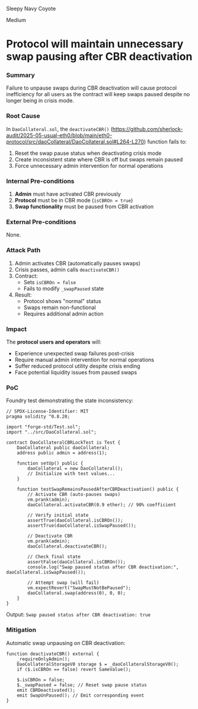 Sleepy Navy Coyote

Medium

# Protocol will maintain unnecessary swap pausing after CBR deactivation

### Summary

Failure to unpause swaps during CBR deactivation will cause protocol inefficiency for all users as the contract will keep swaps paused despite no longer being in crisis mode.

### Root Cause

In `DaoCollateral.sol`, the `deactivateCBR()` (https://github.com/sherlock-audit/2025-05-usual-eth0/blob/main/eth0-protocol/src/daoCollateral/DaoCollateral.sol#L264-L270) function fails to:
1. Reset the swap pause status when deactivating crisis mode
2. Create inconsistent state where CBR is off but swaps remain paused
3. Force unnecessary admin intervention for normal operations

### Internal Pre-conditions

1. **Admin** must have activated CBR previously
2. **Protocol** must be in CBR mode (`isCBROn = true`)
3. **Swap functionality** must be paused from CBR activation

### External Pre-conditions

None.

### Attack Path

1. Admin activates CBR (automatically pauses swaps)
2. Crisis passes, admin calls `deactivateCBR()`
3. Contract:
   - Sets `isCBROn = false`
   - Fails to modify `_swapPaused` state
4. Result:
   - Protocol shows "normal" status
   - Swaps remain non-functional
   - Requires additional admin action

### Impact

The **protocol users and operators** will:
- Experience unexpected swap failures post-crisis
- Require manual admin intervention for normal operations
- Suffer reduced protocol utility despite crisis ending
- Face potential liquidity issues from paused swaps

### PoC

Foundry test demonstrating the state inconsistency:

```solidity
// SPDX-License-Identifier: MIT
pragma solidity ^0.8.20;

import "forge-std/Test.sol";
import "../src/DaoCollateral.sol";

contract DaoCollateralCBRLockTest is Test {
    DaoCollateral public daoCollateral;
    address public admin = address(1);

    function setUp() public {
        daoCollateral = new DaoCollateral();
        // Initialize with test values...
    }

    function testSwapRemainsPausedAfterCBRDeactivation() public {
        // Activate CBR (auto-pauses swaps)
        vm.prank(admin);
        daoCollateral.activateCBR(0.9 ether); // 90% coefficient
        
        // Verify initial state
        assertTrue(daoCollateral.isCBROn());
        assertTrue(daoCollateral.isSwapPaused());

        // Deactivate CBR
        vm.prank(admin);
        daoCollateral.deactivateCBR();

        // Check final state
        assertFalse(daoCollateral.isCBROn());
        console.log("Swap paused status after CBR deactivation:", daoCollateral.isSwapPaused());
        
        // Attempt swap (will fail)
        vm.expectRevert("SwapMustNotBePaused");
        daoCollateral.swap(address(0), 0, 0);
    }
}
```
Output:
`Swap paused status after CBR deactivation: true`

### Mitigation

Automatic swap unpausing on CBR deactivation:
```solidity
function deactivateCBR() external {
    _requireOnlyAdmin();
    DaoCollateralStorageV0 storage $ = _daoCollateralStorageV0();
    if ($.isCBROn == false) revert SameValue();
    
    $.isCBROn = false;
    $._swapPaused = false; // Reset swap pause status
    emit CBRDeactivated();
    emit SwapUnPaused(); // Emit corresponding event
}
```